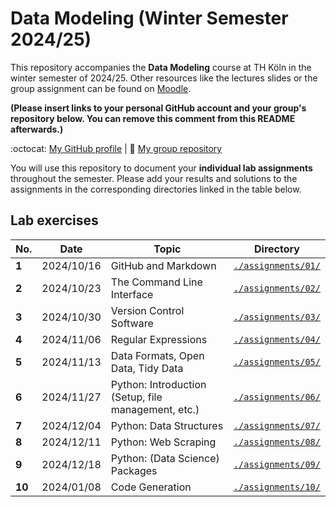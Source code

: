 # Data Modeling (Winter Semester 2024/25)

This repository accompanies the **Data Modeling** course at TH Köln in the winter semester of 2024/25. Other resources like the lectures slides or the group assignment can be found on [Moodle](https://elearning.iws.th-koeln.de/moodle/course/view.php?id=2565).

**(Please insert links to your personal GitHub account and your group's repository below. You can remove this comment from this README afterwards.)**

:octocat: [My GitHub profile]() | :busts_in_silhouette: [My group repository]()

You will use this repository to document your **individual lab assignments** throughout the semester. Please add your results and solutions to the assignments in the corresponding directories linked in the table below.

## Lab exercises

| No. | Date | Topic | Directory |
| --- | ---| --- | --- |
| **1** | 2024/10/16 | GitHub and Markdown | [`./assignments/01/`](./assignments/01/) | 
| **2** | 2024/10/23 | The Command Line Interface | [`./assignments/02/`](./assignments/02/) | 
| **3** | 2024/10/30 | Version Control Software | [`./assignments/03/`](./assignments/03/) | 
| **4** | 2024/11/06 | Regular Expressions | [`./assignments/04/`](./assignments/04/) | 
| **5** | 2024/11/13 | Data Formats, Open Data, Tidy Data | [`./assignments/05/`](./assignments/05/) | 
| **6** | 2024/11/27 | Python: Introduction (Setup, file management, etc.) | [`./assignments/06/`](./assignments/06/) |  
| **7** | 2024/12/04 | Python: Data Structures | [`./assignments/07/`](./assignments/07/) | 
| **8** | 2024/12/11 | Python: Web Scraping | [`./assignments/08/`](./assignments/08/) | 
| **9** | 2024/12/18 | Python: (Data Science) Packages | [`./assignments/09/`](./assignments/09/) | 
| **10** | 2024/01/08 | Code Generation | [`./assignments/10/`](./assignments/10/) | 
